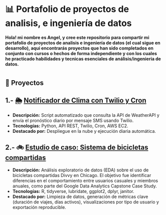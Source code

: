 # 📊 Portafolio de proyectos de analisis, e ingeniería de datos
#### Hola! mi nombre es Angel, y cree este repositorio para compartir mi portafolio de proyectos de analisis e ingeniería de datos (el cual sigue en desarrollo), aqui encontrarás proyectos que han sido completados en conjunto con cursos o hechos de forma independiente y con los cuales he practicado habilidades y tecnicas esenciales de análisis/ingenieria de datos.
#
## 📁 Proyectos
## 1.- 🌦️ [Notificador de Clima con Twilio y Cron](https://github.com/LangelCr/proyecto_clima)
- **Descripción:** Script automatizado que consulta la API de WeatherAPI y envía el pronóstico diario por mensaje SMS usando Twilio.  
- **Tecnologías:** Python, API REST, Twilio, Cron, AWS EC2.  
- **Destacado por:** Despliegue en la nube y ejecución diaria automática.

## 2.- 🚲 [Estudio de caso: Sistema de bicicletas compartidas](https://github.com/LangelCr/Caso_de_Estudio_Cyclistic) 

- **Descripción:** Análisis exploratorio de datos (EDA) sobre el uso de bicicletas compartidas Divvy en Chicago. El objetivo fue identificar diferencias en el comportamiento entre usuarios casuales y miembros anuales, como parte del Google Data Analytics Capstone Case Study.
- **Tecnologías:** R, tidyverse, lubridate, ggplot2, dplyr, janitor.
- **Destacado por:** Limpieza de datos, generación de métricas clave (duración de viajes, días activos), visualizaciones por tipo de usuario y exportación reproducible.
